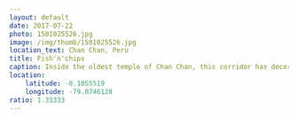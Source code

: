 ```yaml
---
layout: default
date: 2017-07-22
photo: 1501025526.jpg
image: /img/thumb/1501025526.jpg
location_text: Chan Chan, Peru
title: Fish'n'chips
caption: Inside the oldest temple of Chan Chan, this corridor has decorated walls that represent the ocean (the lines originally painted in blue and white) and fishes (red and yellow).
location:
    latitude: -8.1055519
    longitude: -79.0746128
ratio: 1.33333
---
```

